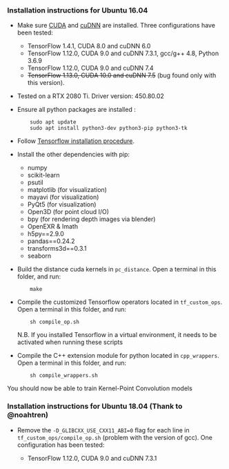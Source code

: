 ### Installation instructions for Ubuntu 16.04
     
* Make sure <a href="https://docs.nvidia.com/cuda/cuda-installation-guide-linux/index.html">CUDA</a>  and <a href="https://docs.nvidia.com/deeplearning/sdk/cudnn-install/index.html">cuDNN</a> are installed. Three configurations have been tested: 
     - TensorFlow 1.4.1, CUDA 8.0 and cuDNN 6.0
     - TensorFlow 1.12.0, CUDA 9.0 and cuDNN 7.3.1, gcc/g++ 4.8, Python 3.6.9
     - TensorFlow 1.12.0, CUDA 9.0 and cuDNN 7.4
     - ~~TensorFlow 1.13.0, CUDA 10.0 and cuDNN 7.5~~ (bug found only with this version).

* Tested on a RTX 2080 Ti. Driver version: 450.80.02
     
* Ensure all python packages are installed :

          sudo apt update
          sudo apt install python3-dev python3-pip python3-tk

* Follow <a href="https://www.tensorflow.org/install/pip">Tensorflow installation procedure</a>.

* Install the other dependencies with pip:
     - numpy
     - scikit-learn
     - psutil
     - matplotlib (for visualization)
     - mayavi (for visualization)
     - PyQt5 (for visualization)
     - Open3D (for point cloud I/O)
     - bpy (for rendering depth images via blender)
     - OpenEXR & Imath
     - h5py==2.9.0
     - pandas==0.24.2
     - transforms3d==0.3.1
     - seaborn
     
* Build the distance cuda kernels in `pc_distance`. Open a terminal in this folder, and run:

          make

* Compile the customized Tensorflow operators located in `tf_custom_ops`. Open a terminal in this folder, and run:

          sh compile_op.sh

     N.B. If you installed Tensorflow in a virtual environment, it needs to be activated when running these scripts
     
* Compile the C++ extension module for python located in `cpp_wrappers`. Open a terminal in this folder, and run:

          sh compile_wrappers.sh

You should now be able to train Kernel-Point Convolution models

### Installation instructions for Ubuntu 18.04 (Thank to @noahtren)

* Remove the `-D_GLIBCXX_USE_CXX11_ABI=0` flag for each line in `tf_custom_ops/compile_op.sh` (problem with the version of gcc). One configuration has been tested:

     - TensorFlow 1.12.0, CUDA 9.0 and cuDNN 7.3.1
